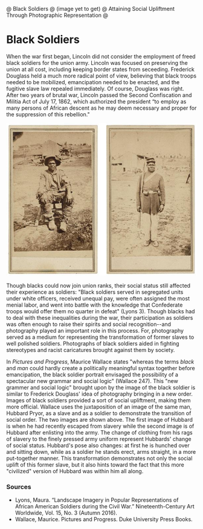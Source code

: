 @ Black Soldiers
@ (image yet to get)
@ Attaining Social Upliftment Through Photographic Representation
@

# Black Soldiers

When the war first began, Lincoln did not consider the employment of freed black soldiers for the union army. Lincoln was focused on preserving the union at all cost, including keeping border states from seceeding. Frederick Douglass held a much more radical point of view, believing that black troops needed to be mobilized, emancipation needed to be enacted, and the fugitive slave law repealed immediately. Of course, Douglass was right. After two years of brutal war, Lincoln passed the Second Confiscation and Militia Act of July 17, 1862, which authorized the president “to employ as many persons of African descent as he may deem necessary and proper for the suppression of this rebellion."

<img src="../img/18.jpg" class="ui large right floated image transition visible"></img>

Though blacks could now join union ranks, their social status still affected their experience as soldiers: "Black soldiers served in segregated units under white officers, received unequal pay, were often assigned the most menial labor, and went into battle with the knowledge that Confederate troops would offer them no quarter in defeat" (Lyons 3). Though blacks had to deal with these inequalities during the war, their participation as soldiers was often enough to raise their spirits and social recognition--and photography played an important role in this process. For, photography served as a medium for representing the transformation of former slaves to well polished soldiers. Photographs of black soldiers aided in fighting stereotypes and racist caricatures brought against them by society.

In *Pictures and Progress*, Maurice Wallace states "whereas the terms *black* and *man* could hardly create a politically meaningful syntax together before emancipation, the black soldier portrait envisaged the possibility of a spectacular new grammar and social logic" (Wallace 247). This "new grammer and social logic" brought upon by the image of the black soldier is similar to Frederick Douglass' idea of photography bringing in a new order. Images of black soldiers provided a sort of social upliftment, making them more official. Wallace uses the juxtaposition of an image of the same man, Hubbard Pryor, as a slave and as a soldier to demonstrate the transition of social order. The two images are shown above. The first image of Hubbard is when he had recently escaped from slavery while the second image is of Hubbard after enlisting into the army. The change of clothing from his rags of slavery to the finely pressed army uniform represent Hubbards' change of social status. Hubbard's pose also changes: at first he is hunched over and sitting down, while as a soldier he stands erect, arms straight, in a more put-together manner. This transformation demonstrates not only the social uplift of this former slave, but it also hints toward the fact that this more "civilized" version of Hubbard was within him all along.

### Sources
- Lyons, Maura. “Landscape Imagery in Popular Representations of African American Soldiers during the Civil War.” Nineteenth-Century Art Worldwide, Vol. 15, No. 3 (Autumn 2016).
- Wallace, Maurice. Pictures and Progress. Duke University Press Books.


